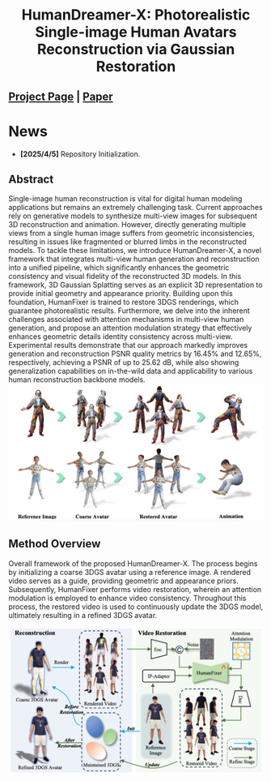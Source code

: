 <div align="center">   
  
# HumanDreamer-X: Photorealistic Single-image Human Avatars Reconstruction via Gaussian Restoration

</div>

 
## [Project Page](https://humandreamer-x.github.io/) | [Paper]()


# News
- **[2025/4/5]** Repository Initialization.

## Abstract
Single-image human reconstruction is vital for digital human modeling applications but remains an extremely challenging task. Current approaches rely on generative models to synthesize multi-view images for subsequent 3D reconstruction and animation. However, directly generating multiple views from a single human image suffers from geometric inconsistencies, resulting in issues like fragmented or blurred limbs in the reconstructed models.
To tackle these limitations, we introduce HumanDreamer-X, a novel framework that integrates multi-view human generation and reconstruction into a unified pipeline, which significantly enhances the geometric consistency and visual fidelity of the reconstructed 3D models. In this framework, 3D Gaussian Splatting serves as an explicit 3D representation to provide initial geometry and appearance priority. Building upon this foundation, HumanFixer is trained to restore 3DGS renderings, which guarantee photorealistic results.
Furthermore, we delve into the inherent challenges associated with attention mechanisms in multi-view human generation, and propose an attention modulation strategy that effectively enhances geometric details identity consistency across multi-view.
Experimental results demonstrate that our approach markedly improves generation and reconstruction PSNR quality metrics by 16.45% and 12.65%, respectively, achieving a PSNR of up to 25.62 dB, while also showing generalization capabilities on in-the-wild data and applicability to various human reconstruction backbone models.
![teaser](./assets/main_demo.png)
## Method Overview

Overall framework of the proposed HumanDreamer-X. The process begins by initializing a coarse 3DGS avatar using a reference image. 
A rendered video serves as a guide, providing geometric and appearance priors. 
Subsequently, HumanFixer performs video restoration, wherein an attention modulation is employed to enhance video consistency. 
Throughout this process, the restored video is used to continuously update the 3DGS model, ultimately resulting in a refined 3DGS avatar.

![framework](./assets/framework.png)



<!-- ## BibTeX

```bibtex
@article{wang2025humandreamer,
  title={HumanDreamer: Generating Controllable Human-Motion Videos via Decoupled Generation}, 
  author={Boyuan Wang and Xiaofeng Wang and Chaojun Ni and Guosheng Zhao and Zhiqin Yang and Zheng Zhu and Muyang Zhang and Yukun Zhou and Xinze Chen and Guan Huang and Lihong Liu and Xingang Wang},
  journal={arXiv preprint arXiv:2503.24026},
  year={2025}
} -->